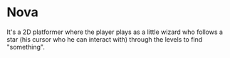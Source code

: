 # Nova
It's a 2D platformer where the player plays as a little wizard who follows a star (his cursor who he can interact with) through the levels to find "something".
